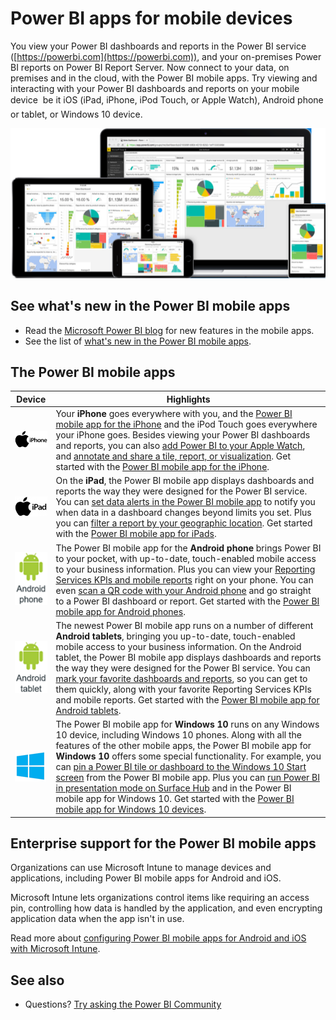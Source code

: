 <properties
   pageTitle="Power BI apps for mobile devices"
   description="The Power BI mobile apps keep you connected to your data on premises or in the cloud. View Power BI dashboards and reports on your mobile device. "
   services="powerbi"
   documentationCenter=""
   authors="maggiesMSFT"
   manager="erikre"
   backup=""
   editor=""
   tags=""
   qualityFocus="monitoring"
   qualityDate="01/06/2017"/>

<tags
   ms.service="powerbi"
   ms.devlang="NA"
   ms.topic="get-started-article"
   ms.tgt_pltfrm="NA"
   ms.workload="powerbi"
   ms.date="05/14/2017"
   ms.author="maggies"/>

# Power BI apps for mobile devices  

You view your Power BI dashboards and reports in the Power BI service ([https://powerbi.com](https://powerbi.com)), and your on-premises Power BI reports on Power BI Report Server. Now connect to your data, on premises and in the cloud, with the Power BI mobile apps. Try viewing and interacting with your Power BI dashboards and reports on your mobile device &#151; be it iOS (iPad, iPhone, iPod Touch, or Apple Watch), Android phone or tablet, or Windows 10 device.

![](media/powerbi-powerbi-apps-for-mobile-devices/power-bi-mobile-apps-all-up.png)

## See what's new in the Power BI mobile apps

- Read the [Microsoft Power BI blog](https://powerbi.microsoft.com/blog/tag/mobile/) for new features in the mobile apps.
- See the list of [what's new in the Power BI mobile apps](powerbi-mobile-whats-new-in-the-mobile-apps.md).

## The Power BI mobile apps

| **Device** | **Highlights** |
|---|---|
|[![](media/powerbi-powerbi-apps-for-mobile-devices/iphone-logo-50-px.png)](powerbi-mobile-ipad-app-get-started.md)| Your **iPhone** goes everywhere with you, and the [Power BI mobile app for the iPhone](powerbi-mobile-ipad-app-get-started.md) and the iPod Touch goes everywhere your iPhone goes. Besides viewing your Power BI dashboards and reports, you can also [add Power BI to your Apple Watch](powerbi-mobile-apple-watch.md), and [annotate and share a tile, report, or visualization](powerbi-mobile-annotate-and-share-a-tile-from-the-iphone-app.md). Get started with the [Power BI mobile app for the iPhone](powerbi-mobile-iphone-app-get-started.md). |
|[![](media/powerbi-powerbi-apps-for-mobile-devices/ipad-logo-50-px.png)](powerbi-mobile-ipad-app-get-started.md)| On the **iPad**, the Power BI mobile app displays dashboards and reports the way they were designed for the Power BI service. You can [set data alerts in the Power BI mobile app](powerbi-mobile-set-data-alerts-in-the-iphone-app.md) to notify you when data in a dashboard changes beyond limits you set. Plus you can [filter a report by your geographic location](powerbi-mobile-geofiltering.md). Get started with the [Power BI mobile app for iPads](powerbi-mobile-ipad-app-get-started.md). |
|[![](media/powerbi-powerbi-apps-for-mobile-devices/android-phone-logo-50-px.png)](powerbi-mobile-android-app-get-started.md) | The Power BI mobile app for the **Android phone** brings Power BI to your pocket, with up-to-date, touch-enabled mobile access to your business information.  Plus you can view your [Reporting Services KPIs and mobile reports](powerbi-mobile-android-kpis-mobile-reports.md) right on your phone. You can even [scan a QR code with your Android phone](powerbi-mobile-qr-code-for-tile.md) and go straight to a Power BI dashboard or report. Get started with the [Power BI mobile app for Android phones](powerbi-mobile-android-app-get-started.md). |
|[![](media/powerbi-powerbi-apps-for-mobile-devices/android-tablet-logo-50-px.png)](powerbi-mobile-android-tablet-app-get-started.md)| The newest Power BI mobile app runs on a number of different **Android tablets**, bringing you up-to-date, touch-enabled mobile access to your business information. On the Android tablet, the Power BI mobile app displays dashboards and reports the way they were designed for the Power BI service. You can [mark your favorite dashboards and reports](powerbi-mobile-favorites/.md), so you can get to them quickly, along with your favorite Reporting Services KPIs and mobile reports. Get started with the [Power BI mobile app for Android tablets](powerbi-mobile-android-tablet-app-get-started.md). |
|[![](media/powerbi-powerbi-apps-for-mobile-devices/win-10-logo-50-px.png)](powerbi-desktop-getting-started.md)| The Power BI mobile app for **Windows 10** runs on any Windows 10 device, including Windows 10 phones. Along with all the features of the other mobile apps, the Power BI mobile app for **Windows 10** offers some special functionality. For example, you can [pin a Power BI tile or dashboard to the Windows 10 Start screen](powerbi-mobile-pin-dashboard-from-win10phone-app.md) from the Power BI mobile app. Plus you can [run Power BI in presentation mode on Surface Hub](powerbi-mobile-win10-app-presentation-mode.md) and in the Power BI mobile app for Windows 10. Get started with the [Power BI mobile app for Windows 10 devices](powerbi-mobile-win10phone-app-get-started.md). |

## Enterprise support for the Power BI mobile apps

Organizations can use Microsoft Intune to manage devices and applications, including Power BI mobile apps for Android and iOS.

Microsoft Intune lets organizations control items like requiring an access pin, controlling how data is handled by the application, and even encrypting application data when the app isn't in use.

Read more about [configuring Power BI mobile apps for Android and iOS with Microsoft Intune](powerbi-admin-mobile-intune.md). 

## See also

- Questions? [Try asking the Power BI Community](http://community.powerbi.com/)


